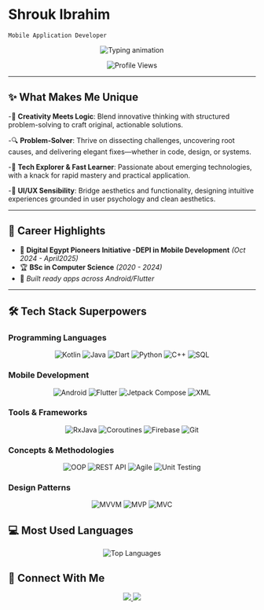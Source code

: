 # Shrouk Ibrahim

`Mobile Application Developer` 

<p align="center"> 
  <img src="https://readme-typing-svg.demolab.com?font=Fira+Code&pause=1000&color=7F52FF&width=435&lines=Guide+you+from+concept+to+reality" alt="Typing animation" />
</p>

<p align="center">
  <img src="https://komarev.com/ghpvc/?username=Shrouk-Ibrahim&color=blueviolet" alt="Profile Views"/>
</p>

---
## ✨ What Makes Me Unique
-🧠 **Creativity Meets Logic**: Blend innovative thinking with structured problem-solving to craft original, actionable solutions.

-🔍 **Problem-Solver**: Thrive on dissecting challenges, uncovering root causes, and delivering elegant fixes—whether in code, design, or systems.

-🚀 **Tech Explorer & Fast Learner**: Passionate about emerging technologies, with a knack for rapid mastery and practical application.

-🎨 **UI/UX Sensibility**: Bridge aesthetics and functionality, designing intuitive experiences grounded in user psychology and clean aesthetics.

---

## 🎯 Career Highlights

- 🚀 **Digital Egypt Pioneers Initiative -DEPI in Mobile Development** *(Oct 2024 - April2025)*  
- 🏆 **BSc in Computer Science** *(2020 - 2024)*  
- 📱 *Built ready apps across Android/Flutter*  

---

## 🛠 **Tech Stack Superpowers**

### **Programming Languages**

<p align="center">
  <img src="https://img.shields.io/badge/Kotlin-7F52FF?style=for-the-badge&logo=kotlin&logoColor=white" alt="Kotlin"/>
  <img src="https://img.shields.io/badge/Java-ED8B00?style=for-the-badge&logo=openjdk&logoColor=white" alt="Java"/>
  <img src="https://img.shields.io/badge/Dart-0175C2?style=for-the-badge&logo=dart&logoColor=white" alt="Dart"/>
  <img src="https://img.shields.io/badge/Python-3776AB?style=for-the-badge&logo=python&logoColor=white" alt="Python"/>
  <img src="https://img.shields.io/badge/C++-00599C?style=for-the-badge&logo=c%2B%2B&logoColor=white" alt="C++"/>
  <img src="https://img.shields.io/badge/SQL-4479A1?style=for-the-badge&logo=mysql&logoColor=white" alt="SQL"/>
</p>

### **Mobile Development**

<p align="center">
  <img src="https://img.shields.io/badge/Android-3DDC84?style=for-the-badge&logo=android&logoColor=white" alt="Android"/>
  <img src="https://img.shields.io/badge/Flutter-02569B?style=for-the-badge&logo=flutter&logoColor=white" alt="Flutter"/>
  <img src="https://img.shields.io/badge/Jetpack_Compose-4285F4?style=for-the-badge&logo=jetpack-compose&logoColor=white" alt="Jetpack Compose"/>
  <img src="https://img.shields.io/badge/XML-FF6600?style=for-the-badge&logo=xml&logoColor=white" alt="XML"/>
</p>

### **Tools & Frameworks**

<p align="center">
  <img src="https://img.shields.io/badge/RxJava-B7178C?style=for-the-badge&logo=reactivex&logoColor=white" alt="RxJava"/>
  <img src="https://img.shields.io/badge/Coroutines-388E3C?style=for-the-badge&logo=kotlin&logoColor=white" alt="Coroutines"/>
  <img src="https://img.shields.io/badge/Firebase-FFCA28?style=for-the-badge&logo=firebase&logoColor=black" alt="Firebase"/>
  <img src="https://img.shields.io/badge/Git-F05032?style=for-the-badge&logo=git&logoColor=white" alt="Git"/>
</p>

### **Concepts & Methodologies**

<p align="center">
  <img src="https://img.shields.io/badge/OOP-FF6D00?style=for-the-badge&logo=oop&logoColor=white" alt="OOP"/>
  <img src="https://img.shields.io/badge/REST_API-FF6D00?style=for-the-badge&logo=json&logoColor=white" alt="REST API"/>
  <img src="https://img.shields.io/badge/Agile-009688?style=for-the-badge&logo=agile&logoColor=white" alt="Agile"/>
  <img src="https://img.shields.io/badge/Unit_Testing-388E3C?style=for-the-badge&logo=testing-library&logoColor=white" alt="Unit Testing"/>
</p>

### **Design Patterns**
<p align="center">
 <img src="https://img.shields.io/badge/MVVM-5E17EB?style=for-the-badge&logo=arcgis&logoColor=white" alt="MVVM"/>
  <img src="https://img.shields.io/badge/MVP-5E17EB?style=for-the-badge&logo=arcgis&logoColor=white" alt="MVP"/>
  <img src="https://img.shields.io/badge/MVC-5E17EB?style=for-the-badge&logo=arcgis&logoColor=white" alt="MVC"/>
  </p>


## 💻 Most Used Languages
<p align="center">
  <img src="https://github-readme-stats.vercel.app/api/top-langs/?username=Shrouk-Ibrahim&hide=html,css,scss,less,jupyter%20notebook&layout=compact&theme=radical&langs_count=6&exclude_repo=README.md" alt="Top Languages"/>
</p>

## 🌟 Connect With Me

<p align="center">
  <a href="www.linkedin.com/in/shrouk--ibrahim" target="_blank">
    <img src="https://img.shields.io/badge/-LinkedIn-0A66C2?style=for-the-badge&logo=linkedin&logoColor=white"/>
  </a>
  <a href="mailto:shroukibrahim.offical@gmail.com" target="_blank">
    <img src="https://img.shields.io/badge/-Gmail-EA4335?style=for-the-badge&logo=gmail&logoColor=white"/>
  </a>
</p>
